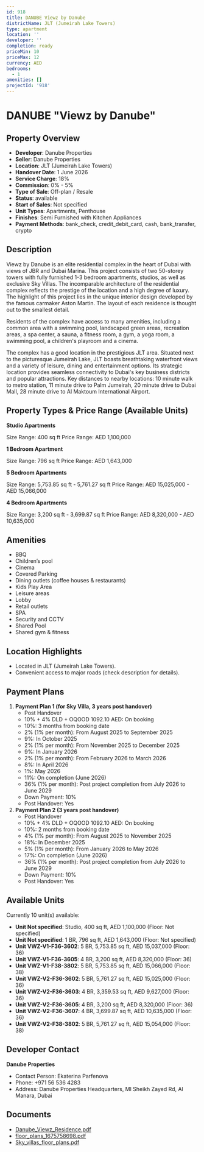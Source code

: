 ```yaml
---
id: 918
title: DANUBE Viewz by Danube
districtName: JLT (Jumeirah Lake Towers)
type: apartment
location: ''
developer: ''
completion: ready
priceMin: 10
priceMax: 12
currency: AED
bedrooms:
  - 1
amenities: []
projectId: '918'
---
```


# DANUBE "Viewz by Danube"

## Property Overview
- **Developer**: Danube Properties
- **Seller**: Danube Properties
- **Location**: JLT (Jumeirah Lake Towers)
- **Handover Date**: 1 June 2026
- **Service Charge**: 18%
- **Commission**: 0% - 5%
- **Type of Sale**: Off-plan / Resale
- **Status**: available
- **Start of Sales**: Not specified
- **Unit Types**: Apartments, Penthouse
- **Finishes**: Semi Furnished with Kitchen Appliances
- **Payment Methods**: bank_check, credit_debit_card, cash, bank_transfer, crypto

## Description
Viewz by Danube is an elite residential complex in the heart of Dubai with views of JBR and Dubai Marina. This project consists of two 50-storey towers with fully furnished 1-3 bedroom apartments, studios, as well as exclusive Sky Villas. The incomparable architecture of the residential complex reflects the prestige of the location and a high degree of luxury. The highlight of this project lies in the unique interior design developed by the famous carmaker Aston Martin. The layout of each residence is thought out to the smallest detail.

Residents of the complex have access to many amenities, including a common area with a swimming pool, landscaped green areas, recreation areas, a spa center, a sauna, a fitness room, a gym, a yoga room, a swimming pool, a children's playroom and a cinema.

The complex has a good location in the prestigious JLT area. Situated next to the picturesque Jumeirah Lake, JLT boasts breathtaking waterfront views and a variety of leisure, dining and entertainment options. Its strategic location provides seamless connectivity to Dubai's key business districts and popular attractions. Key distances to nearby locations: 10 minute walk to metro station, 11 minute drive to Palm Jumeirah, 20 minute drive to Dubai Mall, 28 minute drive to Al Maktoum International Airport.

## Property Types & Price Range (Available Units)
**Studio Apartments**

Size Range: 400 sq ft
Price Range: AED 1,100,000

**1 Bedroom Apartment**

Size Range: 796 sq ft
Price Range: AED 1,643,000

**5 Bedroom Apartments**

Size Range: 5,753.85 sq ft - 5,761.27 sq ft
Price Range: AED 15,025,000 - AED 15,066,000

**4 Bedroom Apartments**

Size Range: 3,200 sq ft - 3,699.87 sq ft
Price Range: AED 8,320,000 - AED 10,635,000

## Amenities
- BBQ
- Children’s pool
- Cinema
- Covered Parking
- Dining outlets  (coffee houses & restaurants)
- Kids Play Area
- Leisure areas
- Lobby
- Retail outlets
- SPA
- Security and CCTV
- Shared Pool
- Shared gym & fitness

## Location Highlights
- Located in JLT (Jumeirah Lake Towers).
- Convenient access to major roads (check description for details).

## Payment Plans
1. **Payment Plan 1 (for Sky Villa, 3 years post handover)**
   - Post Handover
   - 10% + 4% DLD + OQOOD 1092.10 AED: On booking
   - 10%: 3 months from booking date
   - 2% (1% per month): From August 2025 to September 2025
   - 9%: In October 2025
   - 2% (1% per month): From November 2025 to December 2025
   - 9%: In January 2026
   - 2% (1% per month): From February 2026 to March 2026
   - 8%: In April 2026
   - 1%: May 2026
   - 11%: On completion (June 2026)
   - 36% (1% per month): Post project completion from July 2026 to June 2029
   - Down Payment: 10%
   - Post Handover: Yes
2. **Payment Plan 2 (3 years post handover)**
   - Post Handover
   - 10% + 4% DLD + OQOOD 1092.10 AED: On booking
   - 10%: 2 months from booking date
   - 4% (1% per month): From August 2025 to November 2025
   - 18%: In December 2025
   - 5% (1% per month): From January 2026 to May 2026
   - 17%: On completion (June 2026)
   - 36% (1% per month): Post project completion from July 2026 to June 2029
   - Down Payment: 10%
   - Post Handover: Yes

## Available Units
Currently 10 unit(s) available:
- **Unit Not specified**: Studio, 400 sq ft, AED 1,100,000 (Floor: Not specified)
- **Unit Not specified**: 1 BR, 796 sq ft, AED 1,643,000 (Floor: Not specified)
- **Unit VWZ-V1-F36-3602**: 5 BR, 5,753.85 sq ft, AED 15,037,000 (Floor: 36)
- **Unit VWZ-V1-F36-3605**: 4 BR, 3,200 sq ft, AED 8,320,000 (Floor: 36)
- **Unit VWZ-V1-F38-3802**: 5 BR, 5,753.85 sq ft, AED 15,066,000 (Floor: 38)
- **Unit VWZ-V2-F36-3602**: 5 BR, 5,761.27 sq ft, AED 15,025,000 (Floor: 36)
- **Unit VWZ-V2-F36-3603**: 4 BR, 3,359.53 sq ft, AED 9,627,000 (Floor: 36)
- **Unit VWZ-V2-F36-3605**: 4 BR, 3,200 sq ft, AED 8,320,000 (Floor: 36)
- **Unit VWZ-V2-F36-3607**: 4 BR, 3,699.87 sq ft, AED 10,635,000 (Floor: 36)
- **Unit VWZ-V2-F38-3802**: 5 BR, 5,761.27 sq ft, AED 15,054,000 (Floor: 38)

## Developer Contact
**Danube Properties**
- Contact Person: Ekaterina Parfenova
- Phone: +971 56 536 4283
- Address: Danube Properties Headquarters, Ml Sheikh Zayed Rd, Al Manara, Dubai

## Documents
- [Danube_Viewz_Residence.pdf](https://cdn.geniemap.net/2024/02/08/o9Q7crwIPahew3lqLmuUwjjpqd7pQvIvzmHVtDOO.pdf)
- [floor_plans_1675758698.pdf](https://cdn.geniemap.net/2024/06/14/9qQI6trYOlJZoypBwM6dt1uh0whpBLh1MdtC6l4i.pdf)
- [Sky_villas_floor_plans.pdf](https://cdn.geniemap.net/2024/06/20/o21AXer9019JPBE86QCxolBgKT5tHwnVylxMx3pi.pdf)
